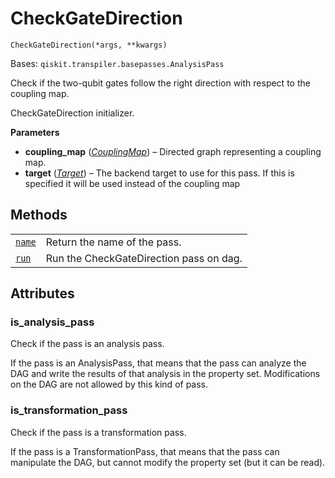 # CheckGateDirection

<span id="undefined" />

`CheckGateDirection(*args, **kwargs)`

Bases: `qiskit.transpiler.basepasses.AnalysisPass`

Check if the two-qubit gates follow the right direction with respect to the coupling map.

CheckGateDirection initializer.

**Parameters**

*   **coupling\_map** ([*CouplingMap*](qiskit.transpiler.CouplingMap#qiskit.transpiler.CouplingMap "qiskit.transpiler.CouplingMap")) – Directed graph representing a coupling map.
*   **target** ([*Target*](qiskit.transpiler.Target#qiskit.transpiler.Target "qiskit.transpiler.Target")) – The backend target to use for this pass. If this is specified it will be used instead of the coupling map

## Methods

|                                                                                                                                                                |                                         |
| -------------------------------------------------------------------------------------------------------------------------------------------------------------- | --------------------------------------- |
| [`name`](qiskit.transpiler.passes.CheckGateDirection.name#qiskit.transpiler.passes.CheckGateDirection.name "qiskit.transpiler.passes.CheckGateDirection.name") | Return the name of the pass.            |
| [`run`](qiskit.transpiler.passes.CheckGateDirection.run#qiskit.transpiler.passes.CheckGateDirection.run "qiskit.transpiler.passes.CheckGateDirection.run")     | Run the CheckGateDirection pass on dag. |

## Attributes

<span id="undefined" />

### is\_analysis\_pass

Check if the pass is an analysis pass.

If the pass is an AnalysisPass, that means that the pass can analyze the DAG and write the results of that analysis in the property set. Modifications on the DAG are not allowed by this kind of pass.

<span id="undefined" />

### is\_transformation\_pass

Check if the pass is a transformation pass.

If the pass is a TransformationPass, that means that the pass can manipulate the DAG, but cannot modify the property set (but it can be read).

